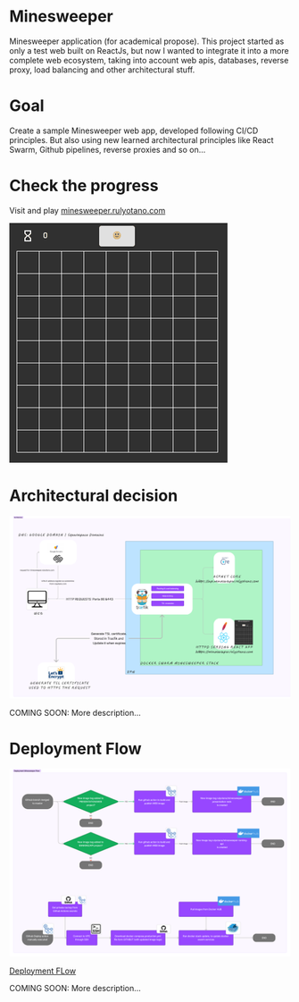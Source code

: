 # Minesweeper
Minesweeper application (for academical propose). This project started as only a test web built on ReactJs, but now I wanted to integrate it into a more complete web ecosystem, taking into account web apis, databases, reverse proxy, load balancing and other architectural stuff. 

# Goal
Create a sample Minesweeper web app, developed following CI/CD principles. But also using new learned architectural principles like React Swarm, Github pipelines, reverse proxies and so on...

# Check the progress
Visit and play [minesweeper.rulyotano.com](https://minesweeper.rulyotano.com/mines-sweeper)

![Minesweeper image](/images/mineminesweeper-redux.gif?raw=true "My Minesweeper Redux")

# Architectural decision
![Architecture](/images/minesweeper-architecture-01.png?raw=true "Architecture")

COMING SOON: More description...

# Deployment Flow
![Deployment Flow](/images/minesweeper-deployment-flow-01.png?raw=true "Deployment Flow")

[Deployment FLow](https://www.figma.com/file/V7yEaOJgky1BMXSKgTkUkp/Welcome-to-FigJam?type=whiteboard&node-id=0%3A1&t=bBxxsbG32YUhfXEe-1)

COMING SOON: More description...